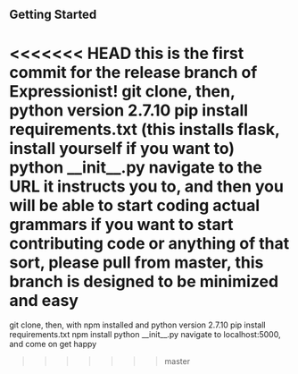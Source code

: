 ## Getting Started
<<<<<<< HEAD
  this is the first commit for the release branch of Expressionist!
  git clone, then, python version 2.7.10
  pip install requirements.txt (this installs flask, install yourself if you want to)
  python \_\_init\_\_.py
  navigate to the URL it instructs you to, and then you will be able to start coding actual grammars
  if you want to start contributing code or anything of that sort, please pull from master, this branch is designed to be minimized and easy
=======
  git clone, then, with npm installed and python version 2.7.10
  pip install requirements.txt
  npm install
  python \_\_init\_\_.py
  navigate to localhost:5000, and come on get happy

>>>>>>> master
